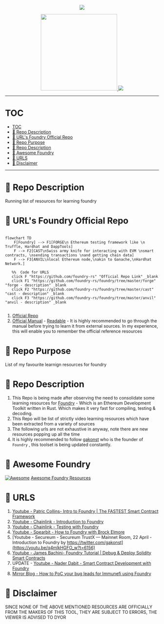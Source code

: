<p align="center">
<img src="https://hits.seeyoufarm.com/api/count/incr/badge.svg?url=https%3A%2F%2Fgithub.com%2Fm0ham3dx%2Ffoundry-learningz&count_bg=%233B3C3B&title_bg=%23000000&icon=wheniwork.svg&icon_color=%23FFFC00&title=hits&edge_flat=false"/>
</p>

<p align="center">
<a href="https://getfoundry.sh" target="_blank">
  <img src=https://book.getfoundry.sh/images/foundry-banner.png width="250">
 <img src="https://i.imgur.com/EeGy8Ee.jpeg">
</a>
</p>

----
# TOC 

- [TOC](#toc)
- [🍌 Repo Description](#-repo-description)
- [🍌 URL's Foundry Official Repo](#-urls-foundry-official-repo)
- [🍌 Repo Purpose](#-repo-purpose)
- [🍌 Repo Description](#-repo-description-1)
- [🍌 Awesome Foundry](#-awesome-foundry)
- [🍌 URLS](#-urls)
- [🍌 Disclaimer](#-disclaimer)

----
# 🍌 Repo Description 

Running list of resources for learning foundry 


# 🍌 URL's Foundry Official Repo 

```mermaid 

flowchart TD
    F[Foundry] --> F1[FORGE\n Ethereum testing framework like \n Truffle, Hardhat and DappTools]
    F --> F2[CAST\nSwiss army knife for interacting with EVM \nsmart contracts, \nsending transactions \nand getting chain data]
    F --> F3[ANVIL\nlocal Ethereum node,\nakin to Ganache,\nHardhat Network.]

   %%  Code for URLS
   click F "https://github.com/foundry-rs" "Official Repo Link" _blank
   click F1 "https://github.com/foundry-rs/foundry/tree/master/forge" "forge - description" _blank
   click F2 "https://github.com/foundry-rs/foundry/tree/master/cast" "cast - description" _blank
   click F3 "https://github.com/foundry-rs/foundry/tree/master/anvil" "anvil - description" _blank


```

1. [Official Repo](https://github.com/foundry-rs)
2. [Official Manual](https://github.com/foundry-rs/book) - [Readable](https://book.getfoundry.sh) - It is highly recommended to go through the manual before trying to learn it from external sources. In my experience, this will enable you to remember the official reference resources

# 🍌 Repo Purpose 

List of my favourite learnign resources for foundry


# 🍌 Repo Description 

1. This Repo is being made after observing the need to consolidate some learning resources for [Foundry](https://github.com/foundry-rs/foundry) - Which is an Ethereum Development Toolkit written in Rust. Which makes it very fast for compiling, testing & decoding. 
4. This Repo will be list of strictly video learning resources which have been extracted from a variety of sources 
5. The following urls are not exhaustive in anyway, note there are new resources popping up all the time
6. It is highly recommended to follow [gakonst](https://twitter.com/gakonst) who is the founder of `Foundry` , this toolset is being updated constantly. 

# 🍌 Awesome Foundry 

[![Awesome](https://cdn.rawgit.com/sindresorhus/awesome/d7305f38d29fed78fa85652e3a63e154dd8e8829/media/badge.svg)](https://github.com/sindresorhus/awesome)
[Awesome Foundry Resources](https://github.com/crisgarner/awesome-foundry)

# 🍌 URLS

1. [Youtube - Patric Collins- Intro to Foundry | The FASTEST Smart Contract Framework](https://youtu.be/fNMfMxGxeag)
2. [Youtube -  Chainlink - Introduction to Foundry](https://youtu.be/fG66LNaceWU)
3. [Youtube - Chainlink - Testing with Foundry](https://youtu.be/pgh74-XulXg)
7. [Youtube - Spearbit  - How to Foundry with Brock Elmore](https://youtu.be/Rp_V7bYiTCM)
8. [Youtube - Secureum - Secureum TrustX — Mainnet Room, 22 April - Introduction to Foundry by https://twitter.com/gakonst](https://youtu.be/q4mlkHGFO_w?t=6156)
9. [Youtube - James Bachini- Foundry Tutorial | Debug & Deploy Solidity Smart Contracts](https://youtu.be/VhaP9kYvlOA)
10. UPDATE - [Youtube - Nader Dabit - Smart Contract Development with Foundry](https://youtu.be/uelA2U9TbgM)
11. [Mirror Blog - How to PoC your bug leads for Immunefi using Foundry](https://mirror.xyz/cergyk.eth/ogQVyd-lL6aDj0tPLsMiLOyGX-w1-nG7EBeMmekaUy8)

# 🍌 Disclaimer

SINCE NONE OF THE ABOVE MENTIONED RESOURCES ARE OFFICIALLY FROM THE MAKERS OF THIS TOOL, THEY ARE SUBJECT TO ERRORS, THE VIEWER IS ADVISED TO DYOR 